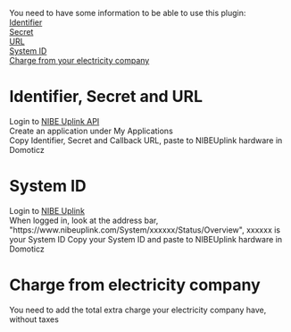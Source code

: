 You need to have some information to be able to use this plugin:  
[Identifier](https://github.com/flopp999/NIBEUplink-Domoticz/blob/main/README.md#Identifier,-Secret-and-URL)  
[Secret](https://github.com/flopp999/NIBEUplink-Domoticz/blob/main/README.md#Identifier,-Secret-and-URL)  
[URL](https://github.com/flopp999/NIBEUplink-Domoticz/blob/main/README.md#Identifier,-Secret-and-URL)  
[System ID](https://github.com/flopp999/NIBEUplink-Domoticz/blob/main/README.md#System-ID)  
[Charge from your electricity company](https://github.com/flopp999/NIBEUplink-Domoticz/blob/main/README.md#Charge-from-electricity-company)  


# Identifier, Secret and URL
Login to [NIBE Uplink API](https://api.nibeuplink.com/)  
Create an application under My Applications  
Copy Identifier, Secret and Callback URL, paste to NIBEUplink hardware in Domoticz  

# System ID
Login to [NIBE Uplink](https://nibeuplink.com/)  
When logged in, look at the address bar, "https://w<span>ww.<span>nibeuplink.com/System/xxxxxx/Status/Overview", xxxxxx is your System ID
Copy your System ID and paste to NIBEUplink hardware in Domoticz  

# Charge from electricity company
You need to add the total extra charge your electricity company have, without taxes
